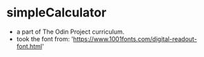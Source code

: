 # simpleCalculator
- a part of The Odin Project curriculum.
- took the font from: 'https://www.1001fonts.com/digital-readout-font.html' 
